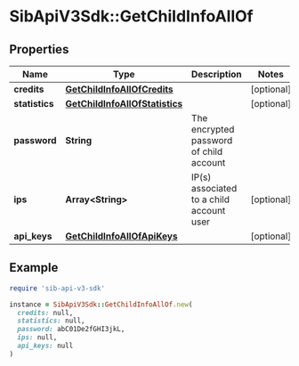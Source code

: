 # SibApiV3Sdk::GetChildInfoAllOf

## Properties

| Name | Type | Description | Notes |
| ---- | ---- | ----------- | ----- |
| **credits** | [**GetChildInfoAllOfCredits**](GetChildInfoAllOfCredits.md) |  | [optional] |
| **statistics** | [**GetChildInfoAllOfStatistics**](GetChildInfoAllOfStatistics.md) |  | [optional] |
| **password** | **String** | The encrypted password of child account |  |
| **ips** | **Array&lt;String&gt;** | IP(s) associated to a child account user | [optional] |
| **api_keys** | [**GetChildInfoAllOfApiKeys**](GetChildInfoAllOfApiKeys.md) |  | [optional] |

## Example

```ruby
require 'sib-api-v3-sdk'

instance = SibApiV3Sdk::GetChildInfoAllOf.new(
  credits: null,
  statistics: null,
  password: abC01De2fGHI3jkL,
  ips: null,
  api_keys: null
)
```

